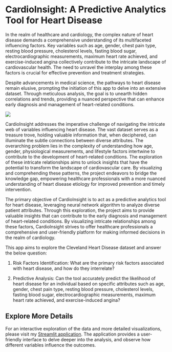# CardioInsight: A Predictive Analytics Tool for Heart Disease

In the realm of healthcare and cardiology, the complex nature of heart disease demands a comprehensive understanding of its multifaceted influencing factors. Key variables such as age, gender, chest pain type, resting blood pressure, cholesterol levels, fasting blood sugar, electrocardiographic measurements, maximum heart rate achieved, and exercise-induced angina collectively contribute to the intricate landscape of cardiovascular health. The need to unravel the interplay among these factors is crucial for effective prevention and treatment strategies.

Despite advancements in medical science, the pathways to heart disease remain elusive, prompting the initiation of this app to delve into an extensive dataset. Through meticulous analysis, the goal is to unearth hidden correlations and trends, providing a nuanced perspective that can enhance early diagnosis and management of heart-related conditions.

![](heart-disease-hub.jpg)

CardioInsight addresses the imperative challenge of navigating the intricate web of variables influencing heart disease. The vast dataset serves as a treasure trove, holding valuable information that, when deciphered, can illuminate the subtle connections between diverse attributes. The overarching problem lies in the complexity of understanding how age, gender, physiological measurements, and lifestyle factors intertwine to contribute to the development of heart-related conditions. The exploration of these intricate relationships aims to unlock insights that have the potential to transform the landscape of cardiovascular care. By visualizing and comprehending these patterns, the project endeavors to bridge the knowledge gap, empowering healthcare professionals with a more nuanced understanding of heart disease etiology for improved prevention and timely intervention.

The primary objective of CardioInsight is to act as a predictive analytics tool for heart disease, leveraging neural network algorithm to analyze diverse patient attributes. Through this exploration, the project aims to provide valuable insights that can contribute to the early diagnosis and management of heart-related conditions. By visualizing intricate relationships among these factors, CardioInsight strives to offer healthcare professionals a comprehensive and user-friendly platform for making informed decisions in the realm of cardiology.

This app aims to explore the Cleveland Heart Disease dataset and answer the below question:

1. Risk Factors Identification: What are the primary risk factors associated with heart disease, and how do they interrelate?

2. Predictive Analysis: Can the tool accurately predict the likelihood of heart disease for an individual based on specific attributes such as age, gender, chest pain type, resting blood pressure, cholesterol levels, fasting blood sugar, electrocardiographic measurements, maximum heart rate achieved, and exercise-induced angina?

## Explore More Details

For an interactive exploration of the data and more detailed visualizations, please visit my [Streamlit application](https://cmse830heartdiseasedataanalysis-aarthi.streamlit.app/). The application provides a user-friendly interface to delve deeper into the analysis, and observe how different variables influence the outcomes.





